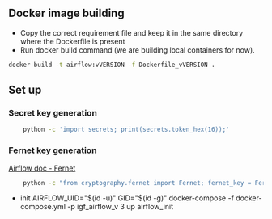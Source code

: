 ## Docker image building

* Copy the correct requirement file and keep it in the same directory where the Dockerfile is present
* Run docker build command (we are building local containers for now).

```bash
docker build -t airflow:vVERSION -f Dockerfile_vVERSION .
```
## Set up

### Secret key generation
```bash
    python -c 'import secrets; print(secrets.token_hex(16));'
```

### Fernet key generation
[Airflow doc - Fernet](https://airflow.apache.org/docs/apache-airflow/stable/administration-and-deployment/security/secrets/fernet.html)

```bash
    python -c "from cryptography.fernet import Fernet; fernet_key = Fernet.generate_key(); print(fernet_key.decode())"
```

* init
AIRFLOW_UID="$(id -u)" GID="$(id -g)" docker-compose -f docker-compose.yml -p igf_airflow_v
3 up airflow_init